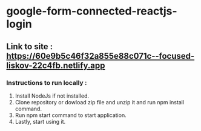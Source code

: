 # google-form-connected-reactjs-login

## Link to site : https://60e9b5c46f32a855e88c071c--focused-liskov-22c4fb.netlify.app

### Instructions to run locally : 
1. Install NodeJs if not installed.
2. Clone repository or dowload zip file and unzip it and run npm install command.
3. Run npm start command to start application.
4. Lastly, start using it.
